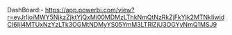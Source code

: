 DashBoard:- https://app.powerbi.com/view?r=eyJrIjoiMWY5NjkzZjktYjQxMi00MDMzLThkNmQtNzRkZjFkYjk2MTNkIiwidCI6IjI4MTUxNzYzLTk3OGMtNDMyYS05YmM3LTRlZjU3OGYyNmQ1MSJ9

